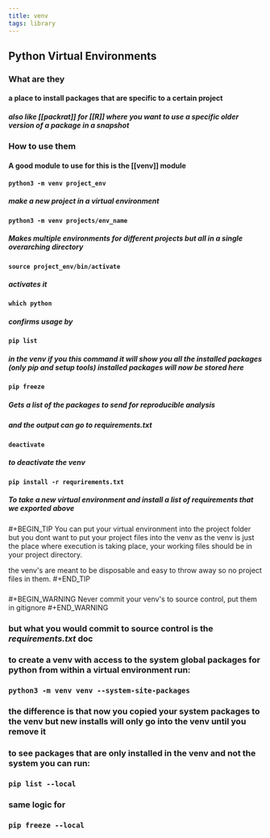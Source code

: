 ```yaml
---
title: venv
tags: library
---
```


## **Python Virtual Environments**
### **What are they**
#### a place to install packages that are specific to a certain project
##### also like [[packrat]] for [[R]] where you want to use a specific older version of a package in a snapshot
### **How to use them**
#### A good module to use for this is the [[venv]] module
#### `python3 -m venv project_env`
##### make a new project in a virtual environment
#### `python3 -m venv projects/env_name`
##### Makes multiple environments for different projects but all in a single overarching directory
#### `source project_env/bin/activate`
##### activates it
#### `which python`
##### confirms usage by
#### `pip list`
##### in the venv if you this command it will show you all the installed packages (only pip and setup tools) installed packages will now be stored here
#### `pip freeze`
##### Gets a list of the packages to send for reproducible analysis
##### and the output can go to _requirements.txt_
#### `deactivate`
##### to deactivate the venv
#### `pip install -r requrirements.txt`
##### To take a new virtual environment and install a list of requirements that we exported above
### 
#+BEGIN_TIP
You can put your virtual environment into the project folder but you dont want to put your project files into the venv as the venv is just the place where execution is taking place, your working files should be in your project directory.

the venv's are meant to be disposable and easy to throw away so no project files in them.
#+END_TIP
### 
#+BEGIN_WARNING
Never commit your venv's to source control, put them in gitignore
#+END_WARNING
### but what you would commit to source control is the _requirements.txt_ doc
### to create a venv with access to the system global packages for python from within a virtual environment run:
### `python3 -m venv venv --system-site-packages`
### the difference is that now you copied your system packages to the venv but new installs will only go into the venv until you remove it
### to see packages that are only installed in the venv and not the system you can run:
### `pip list --local`
### same logic for
### `pip freeze --local`
